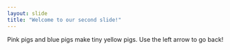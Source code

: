 ```yaml
---
layout: slide
title: "Welcome to our second slide!"
---
```

Pink pigs and blue pigs make tiny yellow pigs.
Use the left arrow to go back!
